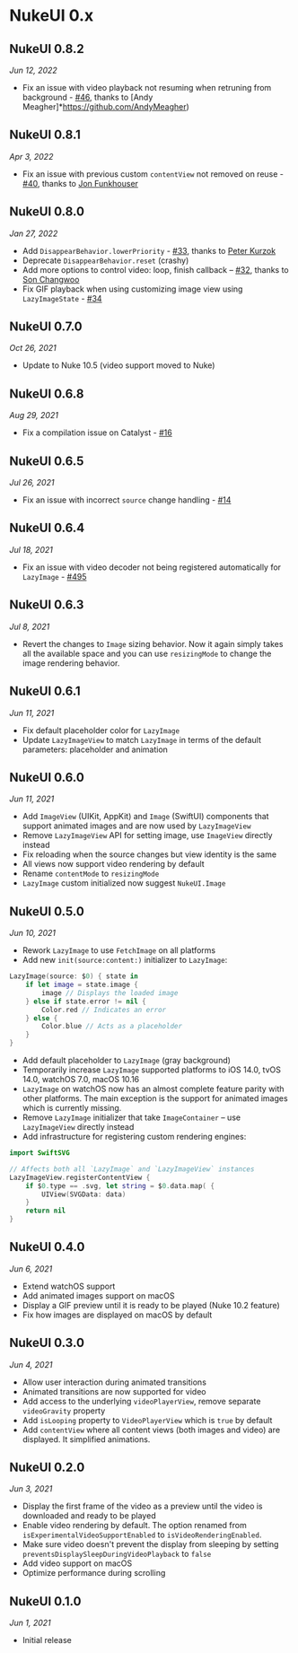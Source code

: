 
# NukeUI 0.x

## NukeUI 0.8.2

*Jun 12, 2022*

- Fix an issue with video playback not resuming when retruning from background - [#46](https://github.com/kean/NukeUI/pull/46), thanks to [Andy Meagher]*https://github.com/AndyMeagher)

## NukeUI 0.8.1

*Apr 3, 2022*

- Fix an issue with previous custom `contentView` not removed on reuse - [#40](https://github.com/kean/NukeUI/pull/40), thanks to [Jon Funkhouser](https://github.com/jonfunkhouser) 

## NukeUI 0.8.0

*Jan 27, 2022*

- Add `DisappearBehavior.lowerPriority` - [#33](https://github.com/kean/NukeUI/pull/33), thanks to [Peter Kurzok](https://github.com/pkurzok)
- Deprecate `DisappearBehavior.reset` (crashy)
- Add more options to control video: loop, finish callback – [#32](https://github.com/kean/NukeUI/pull/32), thanks to [Son Changwoo](https://github.com/kor45cw)
- Fix GIF playback when using customizing image view using `LazyImageState` - [#34](https://github.com/kean/NukeUI/issues/34)

## NukeUI 0.7.0

*Oct 26, 2021*

- Update to Nuke 10.5 (video support moved to Nuke) 

## NukeUI 0.6.8

*Aug 29, 2021*

- Fix a compilation issue on Catalyst - [#16](https://github.com/kean/NukeUI/issues/16) 

## NukeUI 0.6.5

*Jul 26, 2021*

- Fix an issue with incorrect `source` change handling - [#14](https://github.com/kean/NukeUI/issues/14) 

## NukeUI 0.6.4

*Jul 18, 2021*

- Fix an issue with video decoder not being registered automatically for `LazyImage` - [#495](https://github.com/kean/Nuke/issues/495)

## NukeUI 0.6.3

*Jul 8, 2021*

- Revert the changes to `Image` sizing behavior. Now it again simply takes all the available space and you can use `resizingMode` to change the image rendering behavior. 

## NukeUI 0.6.1

*Jun 11, 2021*

- Fix default placeholder color for `LazyImage`
- Update `LazyImageView` to match `LazyImage` in terms of the default parameters: placeholder and animation

## NukeUI 0.6.0

*Jun 11, 2021*

- Add `ImageView` (UIKit, AppKit) and `Image` (SwiftUI) components that support animated images and are now used by `LazyImageView`
- Remove `LazyImageView` API for setting image, use `ImageView` directly instead
- Fix reloading when the source changes but view identity is the same
- All views now support video rendering by default
- Rename `contentMode` to `resizingMode`
- `LazyImage` custom initialized now suggest `NukeUI.Image`

## NukeUI 0.5.0

*Jun 10, 2021*

- Rework `LazyImage` to use `FetchImage` on all platforms
- Add new `init(source:content:)` initializer to `LazyImage`:

```swift
LazyImage(source: $0) { state in
    if let image = state.image {
        image // Displays the loaded image
    } else if state.error != nil {
        Color.red // Indicates an error
    } else {
        Color.blue // Acts as a placeholder
    }
}
```

- Add default placeholder to `LazyImage` (gray background) 
- Temporarily increase `LazyImage` supported platforms to iOS 14.0, tvOS 14.0, watchOS 7.0, macOS 10.16
- `LazyImage` on watchOS now has an almost complete feature parity with other platforms. The main exception is the support for animated images which is currently missing.
- Remove `LazyImage` initializer that take `ImageContainer` – use `LazyImageView` directly instead
- Add infrastructure for registering custom rendering engines:

```swift
import SwiftSVG

// Affects both all `LazyImage` and `LazyImageView` instances
LazyImageView.registerContentView {
    if $0.type == .svg, let string = $0.data.map( {
        UIView(SVGData: data)
    }
    return nil
}
```

## NukeUI 0.4.0

*Jun 6, 2021*

- Extend watchOS support
- Add animated images support on macOS
- Display a GIF preview until it is ready to be played (Nuke 10.2 feature)
- Fix how images are displayed on macOS by default

## NukeUI 0.3.0

*Jun 4, 2021*

- Allow user interaction during animated transitions
- Animated transitions are now supported for video
- Add access to the underlying `videoPlayerView`, remove separate `videoGravity` property
- Add `isLooping` property to `VideoPlayerView` which is `true` by default
- Add `contentView` where all content views (both images and video) are displayed. It simplified animations.

## NukeUI 0.2.0

*Jun 3, 2021*

- Display the first frame of the video as a preview until the video is downloaded and ready to be played
- Enable video rendering by default. The option renamed from `isExperimentalVideoSupportEnabled` to `isVideoRenderingEnabled`.
- Make sure video doesn't prevent the display from sleeping by setting `preventsDisplaySleepDuringVideoPlayback` to `false`
- Add video support on macOS
- Optimize performance during scrolling

## NukeUI 0.1.0

*Jun 1, 2021*

- Initial release
